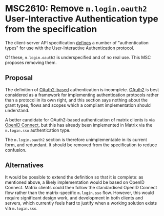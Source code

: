 # MSC2610: Remove `m.login.oauth2` User-Interactive Authentication type from the specification

The client-server API specification
[defines](https://matrix.org/docs/spec/client_server/r0.6.1#authentication-types)
a number of "authentication types" for use with the User-Interactive
Authentication protocol.

Of these, `m.login.oauth2` is underspecified and of no
real use. This MSC proposes removing them.

## Proposal

The definition of
[OAuth2-based](https://matrix.org/docs/spec/client_server/r0.6.1#oauth2-based)
authentication is incomplete. [OAuth2](https://oauth.net/2/) is best considered
as a framework for implementing authentication protocols rather than a protocol
in its own right, and this section says nothing about the grant types, flows
and scopes which a compliant implementation should understand.

A better candidate for OAuth2-based authentication of matrix clients is via
[OpenID Connect](https://openid.net/connect/), but this has already been
implemented in Matrix via the `m.login.sso` authentication type.

The `m.login.oauth2` section is therefore unimplementable in its current form,
and redundant. It should be removed from the specification to reduce confusion.

## Alternatives

It would be possible to extend the definition so that it is complete: as
mentioned above, a likely implementation would be based on OpenID
Connect. Matrix clients could then follow the standardised OpenID Connect flow
rather than the matrix-specific `m.login.sso` flow. However, this would require
significant design work, and development in both clients and servers, which
currently feels hard to justify when a working solution exists via
`m.login.sso`.
